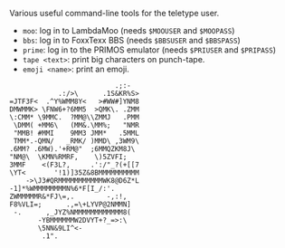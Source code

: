 
Various useful command-line tools for the teletype user.

* `moo`: log in to LambdaMoo (needs `$MOOUSER` and `$MOOPASS`)
* `bbs`: log in to FoxxTexx BBS (needs `$BBSUSER` and `$BBSPASS`)
* `prime`: log in to the PRIMOS emulator (needs `$PRIUSER` and `$PRIPASS`)
* `tape <text>`: print big characters on punch-tape.
* `emoji <name>`: print an emoji.


```
                          .;:-  
            .:/>\      .1S&KR%S>
=JTF3F<  .^Y%WMM8Y<   >#WW#]YNM8
DMWMMK> \FNW6+?6MM5  >QMK\. .ZMM
\:CMM* \9MMC.  ?MM@\\ZMMJ   .PMM
 \DMM( +MM6\   (MM&.\MM%;   "NMR
 "MMB! #MMI    9MM3 JMM*   .5MML
 TMM*.-QMN/   _RMK/ )MMD\ ,3WM9\
.6MM? .6MW).'+RM@"  ;6MMQZKM8J\ 
"NM@\  \KMN%RMRF,    \)5ZVFI;   
3MMF    <(F3L?,     .':/"_?(+[[7
\YT<       '!1)]35Z&8BMMMMMMMMMM
    ->\J3#QRMMMMMMMMMMMWK8@D6Z*L
-1]*%WMMMMMMMMN%6*F[I_/:'.      
ZWMMMMMR&*FJ\=,.        -,:!,   
F8%VLI=;      .,=\+LYVP@2NMMN]  
 -.      ,_JYZ%NMMMMMMMMMMMM8(  
       -YBMMMMMMW2DVYT+?_=>:\   
       \5NN&9LI^<-              
        .1".                    
```
